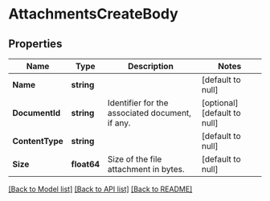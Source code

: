 # AttachmentsCreateBody

## Properties
Name | Type | Description | Notes
------------ | ------------- | ------------- | -------------
**Name** | **string** |  | [default to null]
**DocumentId** | **string** | Identifier for the associated document, if any. | [optional] [default to null]
**ContentType** | **string** |  | [default to null]
**Size** | **float64** | Size of the file attachment in bytes. | [default to null]

[[Back to Model list]](../README.md#documentation-for-models) [[Back to API list]](../README.md#documentation-for-api-endpoints) [[Back to README]](../README.md)

